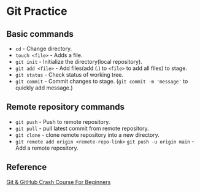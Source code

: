 # Git Practice
## Basic commands
- `cd` - Change directory.
- `touch <file>` - Adds a file.
- `git init` - Initialize the directory(local repository).
- `git add <file>` - Add files(add (.) to `<file>` to add all files) to stage.
- `git status` - Check status of working tree.
- `git commit` - Commit changes to stage. (`git commit -m 'message'` to quickly add message.)

## Remote repository commands
- `git push` - Push to remote repository.
- `git pull` - pull latest commit from remote repository.
- `git clone` - clone remote repository into a new directory.
- `git remote add origin <remote-repo-link>` `git push -u origin main` - Add a remote repository.

## Reference
[Git & GitHub Crash Course For Beginners](https://www.youtube.com/watch?v=SWYqp7iY_Tc)